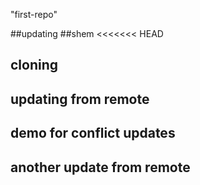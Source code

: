 "first-repo" 

##updating
##shem
<<<<<<< HEAD
## cloning
## updating from remote
## demo for conflict updates 
## another update from remote

